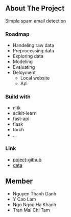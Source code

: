 ## About The Project
Simple spam email detection

### Roadmap
* Handeling raw data
* Preprocessing data
* Exploring data
* Modeling
* Evaluating
* Deloyment
    * Local website 
    * Api
### Build with

* nltk
* scikit-learn
* fast-api
* flask
* torch
* ...


### Link
* [poject-github]()
* [data]()


## Member
* Nguyen Thanh Danh
* Y Cao Lam
* Ngo Ngoc Ha Khanh
* Tran Mai Chi Tam